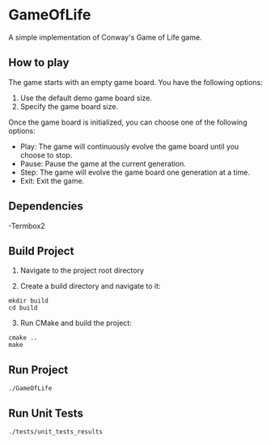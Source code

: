 # GameOfLife

A simple implementation of Conway's Game of Life game. 

## How to play

The game starts with an empty game board. You have the following options:

1. Use the default demo game board size.
2. Specify the game board size.

Once the game board is initialized, you can choose one of the following options:

- Play: The game will continuously evolve the game board until you choose to stop.
- Pause: Pause the game at the current generation.
- Step: The game will evolve the game board one generation at a time.
- Exit: Exit the game.

## Dependencies

-Termbox2

## Build Project

1. Navigate to the project root directory

2. Create a build directory and navigate to it:

```shell
mkdir build
cd build
```

3. Run CMake and build the project:

```shell
cmake ..
make
```

## Run Project

```shell
./GameOfLife
```

## Run Unit Tests

```shell
./tests/unit_tests_results
```
